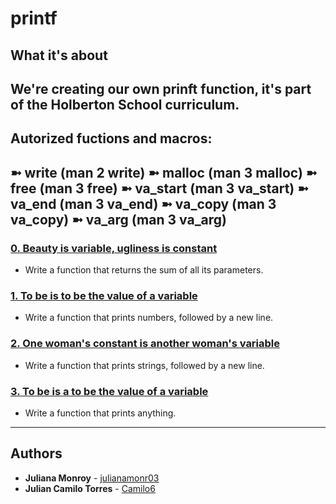 # printf

## What it's about
We're creating our own prinft function, it's part of the Holberton School curriculum.
---
## Autorized fuctions and macros: 
➼ write (man 2 write)
➼ malloc (man 3 malloc)
➼ free (man 3 free)
➼ va_start (man 3 va_start)
➼ va_end (man 3 va_end)
➼ va_copy (man 3 va_copy)
➼ va_arg (man 3 va_arg)
---

### [0. Beauty is variable, ugliness is constant](./0-sum_them_all.c)
* Write a function that returns the sum of all its parameters.


### [1. To be is to be the value of a variable](./1-print_numbers.c)
* Write a function that prints numbers, followed by a new line.


### [2. One woman's constant is another woman's variable](./2-print_strings.c)
* Write a function that prints strings, followed by a new line.


### [3. To be is a to be the value of a variable](./3-print_all.c)
* Write a function that prints anything.

---

## Authors
* **Juliana Monroy** - [julianamonr03](https://github.com/julianamonr03)
* **Julian Camilo Torres** - [Camilo6](https://github.com/Camilo6) 